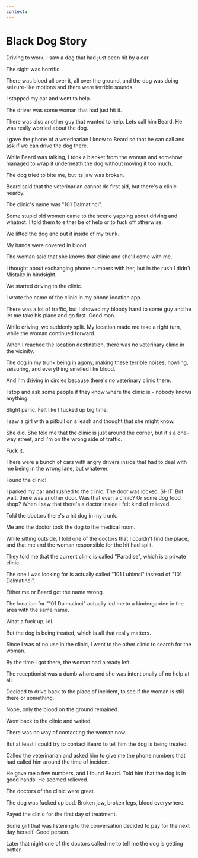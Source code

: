 ```yaml
---
context:
---
```


# Black Dog Story

Driving to work, I saw a dog that had just been hit by a car.

The sight was horrific.

There was blood all over it, all over the ground, and the dog was doing seizure-like motions and there were terrible sounds.

I stopped my car and went to help.

The driver was some woman that had just hit it.

There was also another guy that wanted to help. Lets call him Beard. He was really worried about the dog.

I gave the phone of a veterinarian I know to Beard so that he can call and ask if we can drive the dog there.

While Beard was talking, I took a blanket from the woman and somehow managed to wrap it underneath the dog without moving it too much.

The dog tried to bite me, but its jaw was broken.

Beard said that the veterinarian cannot do first aid, but there's a clinic nearby.

The clinic's name was "101 Dalmatinci".

Some stupid old women came to the scene yapping about driving and whatnot. I told them to either be of help or to fuck off otherwise.

We lifted the dog and put it inside of my trunk.

My hands were covered in blood.

The woman said that she knows that clinic and she'll come with me.

I thought about exchanging phone numbers with her, but in the rush I didn't. Mistake in hindsight.

We started driving to the clinic.

I wrote the name of the clinic in my phone location app.

There was a lot of traffic, but I showed my bloody hand to some guy and he let me take his place and go first. Good man.

While driving, we suddenly split. My location made me take a right turn, while the woman continued forward.

When I reached the location destination, there was no veterinary clinic in the vicinity.

The dog in my trunk being in agony, making these terrible noises, howling, seizuring, and everything smelled like blood.

And I'm driving in circles because there's no veterinary clinic there.

I stop and ask some people if they know where the clinic is - nobody knows anything.

Slight panic. Felt like I fucked up big time.

I saw a girl with a pitbull on a leash and thought that she might know.

She did. She told me that the clinic is just around the corner, but it's a one-way street, and I'm on the wrong side of traffic.

Fuck it.

There were a bunch of cars with angry drivers inside that had to deal with me being in the wrong lane, but whatever.

Found the clinic!

I parked my car and rushed to the clinic. The door was locked. SHIT. But wait, there was another door. Was that even a clinic? Or some dog food shop? When I saw that there's a doctor inside I felt kind of relieved.

Told the doctors there's a hit dog in my trunk.

Me and the doctor took the dog to the medical room.

While sitting outside, I told one of the doctors that I couldn't find the place, and that me and the woman responsible for the hit had split.

They told me that the current clinic is called "Paradise", which is a private clinic.

The one I was looking for is actually called "101 Lubimci" instead of "101 Dalmatinci".

Either me or Beard got the name wrong.

The location for "101 Dalmatinci" actually led me to a kindergarden in the area with the same name.

What a fuck up, lol.

But the dog is being treated, which is all that really matters.

Since I was of no use in the clinic, I went to the other clinic to search for the woman.

By the time I got there, the woman had already left.

The receptionist was a dumb whore and she was intentionally of no help at all.

Decided to drive back to the place of incident, to see if the woman is still there or something.

Nope, only the blood on the ground remained.

Went back to the clinic and waited.

There was no way of contacting the woman now.

But at least I could try to contact Beard to tell him the dog is being treated.

Called the veterinarian and asked him to give me the phone numbers that had called him around the time of incident.

He gave me a few numbers, and I found Beard. Told him that the dog is in good hands. He seemed relieved.

The doctors of the clinic were great.

The dog was fucked up bad. Broken jaw, broken legs, blood everywhere.

Payed the clinic for the first day of treatment.

Some girl that was listening to the conversation decided to pay for the next day herself. Good person.

Later that night one of the doctors called me to tell me the dog is getting better.
